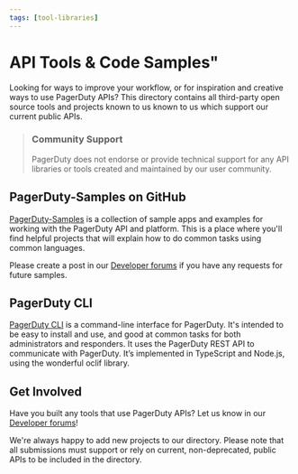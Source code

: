 ```yaml
---
tags: [tool-libraries]
---
```


# API Tools & Code Samples"

Looking for ways to improve your workflow, or for inspiration and creative ways to use PagerDuty APIs? This directory contains all third-party open source tools and projects known to us known to us which support our current public APIs.

<!-- theme:info -->
> ### Community Support
> PagerDuty does not endorse or provide technical support for any API libraries or tools created and maintained by our user community.

## PagerDuty-Samples on GitHub
[PagerDuty-Samples](https://github.com/PagerDuty-Samples/) is a collection of sample apps and examples for working with the PagerDuty API and platform. This is a place where you'll find helpful projects that will explain how to do common tasks using common languages.

Please create a post in our [Developer forums](https://community.pagerduty.com/forum/c/developer) if you have any requests for future samples.

## PagerDuty CLI
[PagerDuty CLI](https://github.com/martindstone/pagerduty-cli/wiki/PagerDuty-CLI-User-Guide) is a command-line interface for PagerDuty. It's intended to be easy to install and use, and good at common tasks for both administrators and responders. It uses the PagerDuty REST API to communicate with PagerDuty. It’s implemented in TypeScript and Node.js, using the wonderful oclif library.

## Get Involved

Have you built any tools that use PagerDuty APIs? Let us know in our [Developer forums](https://community.pagerduty.com/forum/c/developer)!

We're always happy to add new projects to our directory. Please note that all submissions must support or rely on current, non-deprecated, public APIs to be included in the directory.

